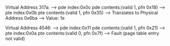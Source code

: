 Virtual Address 317a:
  --> pde index:0x0c  pde contents:(valid 1, pfn 0x18)
    --> pte index:0x0b  pte contents:(valid 1, pfn 0x35)
      --> Translates to Physical Address 0x6ba --> Value: 1e

Virtual Address 4546:
  --> pde index:0x11  pde contents:(valid 1, pfn 0x21)
    --> pte index:0x0a  pte contents:(valid 0, pfn 0x7f)
      --> Fault (page table entry not valid)

